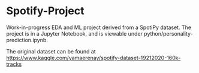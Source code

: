 # Spotify-Project
Work-in-progress EDA and ML project derived from a SpotiPy dataset. The project is in a Jupyter Notebook, and is viewable under python/personality-prediction.ipynb.

The original dataset can be found at https://www.kaggle.com/yamaerenay/spotify-dataset-19212020-160k-tracks
